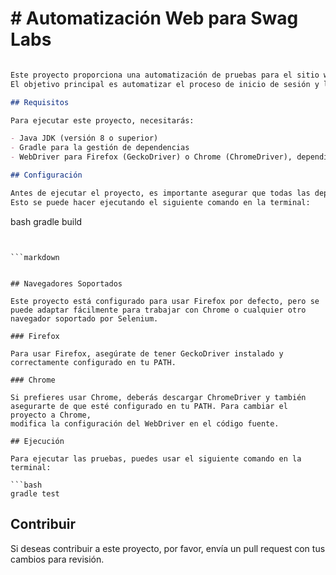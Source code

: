 <h1># Automatización Web para Swag Labs</h1>

```markdown

Este proyecto proporciona una automatización de pruebas para el sitio web [Swag Labs](https://www.saucedemo.com/) utilizando Selenium WebDriver.
El objetivo principal es automatizar el proceso de inicio de sesión y la funcionalidad de agregar productos al carrito de compra.

## Requisitos

Para ejecutar este proyecto, necesitarás:

- Java JDK (versión 8 o superior)
- Gradle para la gestión de dependencias
- WebDriver para Firefox (GeckoDriver) o Chrome (ChromeDriver), dependiendo del navegador que prefieras usar.

## Configuración

Antes de ejecutar el proyecto, es importante asegurar que todas las dependencias estén actualizadas.
Esto se puede hacer ejecutando el siguiente comando en la terminal:

```
bash
gradle build
```


```markdown


## Navegadores Soportados

Este proyecto está configurado para usar Firefox por defecto, pero se puede adaptar fácilmente para trabajar con Chrome o cualquier otro navegador soportado por Selenium.

### Firefox

Para usar Firefox, asegúrate de tener GeckoDriver instalado y correctamente configurado en tu PATH.

### Chrome

Si prefieres usar Chrome, deberás descargar ChromeDriver y también asegurarte de que esté configurado en tu PATH. Para cambiar el proyecto a Chrome,
modifica la configuración del WebDriver en el código fuente.

## Ejecución

Para ejecutar las pruebas, puedes usar el siguiente comando en la terminal:

```bash
gradle test
```

## Contribuir

Si deseas contribuir a este proyecto, por favor, envía un pull request con tus cambios para revisión.


